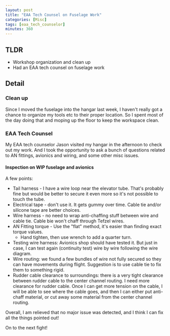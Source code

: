 ```yaml
---
layout: post
title: "EAA Tech Counsel on Fuselage Work"
categories: [Misc]
tags: [eaa_tech_counselor]
minutes: 360
---
```


## TLDR

- Workshop organization and clean up
- Had an EAA tech counsel on fuselage work

## Detail

### Clean up

Since I moved the fuselage into the hangar last week, I haven't really got a chance to organize my tools etc to their proper location. So I spent most of the day doing that and moping up the floor to keep the workspace clean.

### EAA Tech Counsel

My EAA tech counselor Jason visited my hangar in the afternoon to check out my work. And I took the opportunity to ask a bunch of questions related to AN fittings, avionics and wiring, and some other misc issues.

#### Inspection on WIP fuselage and avionics

A few points:

- Tail harness - I have a wire loop near the elevator tube. That's probably fine but would be better to secure it even more so it's not possible to touch the tube.
- Electrical tape - don't use it. It gets gummy over time. Cable tie and/or silicone tape are better choices.
- Wire harness - no need to wrap anti-chaffing stuff between wire and cable tie. Cable bie won't chaff through Tefzel wires.
- AN Fitting torque - Use the "flat" method, it's easier than finding exact torque values.
  - Hand tighten, then use wrench to add a quarter turn.
- Testing wire harness: Avionics shop should have tested it. But just in case, I can test again (continuity test) wire by wire following the wire diagram.
- Wire routing: we found a few bundles of wire not fully secured so they can have movements during flight. Suggestion is to use cable tie to fix them to something rigid.
- Rudder cable clearance to surroundings: there is a very tight clearance between rudder cable to the center channel routing. I need more clearance for rudder cable. Once I can get more tension on the cable, I will be able to see where the cable goes, and then I can either put anti-chaff material, or cut away some material from the center channel routing.

Overall, I am relieved that no major issue was detected, and I think I can fix all the things pointed out!

On to the next fight!
